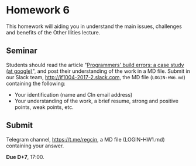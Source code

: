 # Homework 6

This homework will aiding you in understand the main issues, challenges and benefits of the Other Ilities lecture.

## Seminar

Students should read the article "[Programmers' build errors: a case study (at google)](https://github.com/vinicius3w/if1004-DevOps/blob/master/lectures/if1004-devops-reading07.pdf)", and post their understanding of the work in a MD file. Submit in our Slack team, http://if1004-2017-2.slack.com, the MD file (```LOGIN-HW6.md```) containing the following:

* Your identification (name and CIn email address)
* Your understanding of the work, a brief resume, strong and positive points, weak points, etc.

## Submit

Telegram channel, <https://t.me/regcin>, a MD file (LOGIN-HW1.md) containing your answer.

**Due D+7**, 17:00.
